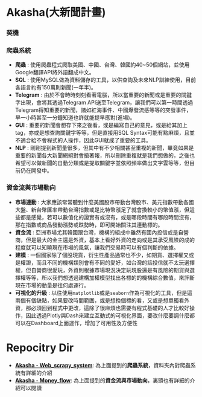 # Akasha(大新聞計畫)
### 契機

### 爬蟲系統
* **爬蟲** : 使用爬蟲程式爬取美國、中國、台灣、韓國約40~50個網站，並使用Google翻譯API將外語翻成中文。
* **SQL** : 使用MySQL做為資料儲存的工具，以供查詢及未來NLP訓練使用，目前各語言約有150萬則新聞(一年半)。
* **Telegram** : 由於不會時時刻刻看著電腦，所以當重要的新聞或是重要的關鍵字出現，會將其透過Telegram API送至Telegram，讓我們可以第一時間透過Telegram得知重要的新聞，諸如紅海事件、中國爆發流感等等的突發事件，早一小時甚至一分鐘知道也許就能提早應對(進場)。
* **GUI** : 重要的新聞會想存下來之後看，或是編寫自己的意見，或是給其加上tag，亦或是想查詢關鍵字等等，但是直接用SQL Syntax可能有點麻煩，且並不適合給不會程式的人操作，因此GUI就成了重要的工具。
* **NLP** : 剛剛提到新聞量很多，但其中有不少相關甚至重複的新聞，畢竟如果是重要的新聞各大新聞網絕對會搶著報，所以刪除重複就是我們想做的，之後也希望可以做新聞的自動分類或是提取關鍵字並依照頻率做出文字雲等等，但目前仍在開發中。

### 資金流與市場動向
* **市場連動** : 大家應該常常聽到什麼美國股市帶動台灣股市、美元指數帶動各國大盤、新台幣匯率帶動台灣指數或是比特幣漲足了就會換較小的幣值漲，但這些都是感覺，若可以數值化的證實有或沒有，或是哪段時間有哪段時間沒有，那在指數或商品發動漲勢或跌勢時，即可開始關注其連動標的。
* **資金流** : 亞洲市場尤其韓國跟台灣，機構的組成中雖然有國內投信或是自營商，但是最大的金主還是外資，基本上看好外資的走向或是其承受風險的成的程度就可以知曉現在市場的風氣，讓我們交易時可以有個判斷的依據。
* **建模** : 一個國家除了個股現貨，衍生性產品通常也不少，如期貨、選擇權又或是權證，而且不同的機構類別會有不同的愛好，如台灣的話投信就不太玩選擇權，但自營商很愛玩，外資則根據市場現況決定玩現股還是有風險的期貨與選擇權等等，所以我們想透過建構加權模型找出各標的的機構綜合數值，來評斷現在市場的動量是往何處運行。
* **可視化的升級** : 以往使用`matplotlib`或是`seaborn`作為可視化的工具，但是這兩個有個缺點，如果要改時間範圍，或是想換個標的看，又或是想單獨看外資，那必須回到程式中更改，這除了很麻煩也需要有程式基礎的人才比較好操作，因此透過Plotly與Dash來建立互動式的可視化界面，要改什麼要調什麼都可以在Dashboard上面運作，增加了可用性及方便性
  


# Repocitry Dir
* **[Akasha - Web_scrapy_system](https://github.com/JulianLee310514065/SideProject--Akasha/tree/main/Akasha%20-%20Web_scrapy_system)**: 為上面提到的**爬蟲系統**，資料夾內對爬蟲系統有詳細的介紹
* **[Akasha - Money_flow](https://github.com/JulianLee310514065/SideProject--Akasha/tree/main/Akasha%20-%20Money_flow_system/Akasha%20-%20Money_flow)**: 為上面提到的**資金流與市場動向**，裏頭也有詳細的介紹可以閱讀
